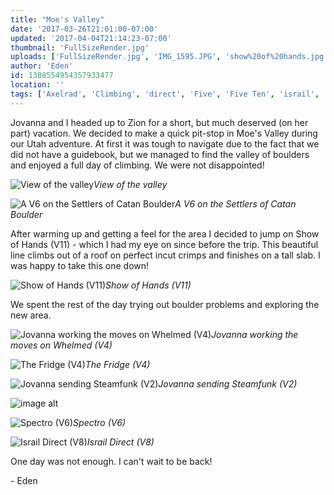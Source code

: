 ```yaml
---
title: "Moe's Valley"
date: '2017-03-26T21:01:00-07:00'
updated: '2017-04-04T21:14:23-07:00'
thumbnail: 'FullSizeRender.jpg'
uploads: ['FullSizeRender.jpg', 'IMG_1595.JPG', 'show%20of%20hands.jpg', 'IMG_1627.JPG', 'IMG_1633.JPG', 'IMG_1646.JPG', 'IMG_1652.JPG', 'IMG_1655.JPG', 'IMG_1659.JPG']
author: 'Eden'
id: 1388554954357933477
location: ''
tags: ['Axelrad', 'Climbing', 'direct', 'Five', 'Five Ten', 'israil', 'moes valley', 'sandstone', 'show of hands', 'Ten', 'utah']
---
```


Jovanna and I headed up to Zion for a short, but much deserved (on her part) vacation. We decided to make a quick pit-stop in Moe's Valley during our Utah adventure. At first it was tough to navigate due to the fact that we did not have a guidebook, but we managed to find the valley of boulders and enjoyed a full day of climbing. We were not disappointed!

![View of the valley](uploads/FullSizeRender.jpg)*View of the valley*

![A V6 on the Settlers of Catan Boulder](uploads/IMG_1595.JPG)*A V6 on the Settlers of Catan Boulder*

After warming up and getting a feel for the area I decided to jump on Show of Hands (V11) - which I had my eye on since before the trip. This beautiful line climbs out of a roof on perfect incut crimps and finishes on a tall slab. I was happy to take this one down!

![Show of Hands (V11)](uploads/show%20of%20hands.jpg)*Show of Hands (V11)*

We spent the rest of the day trying out boulder problems and exploring the new area.

![Jovanna working the moves on Whelmed (V4)](uploads/IMG_1627.JPG)*Jovanna working the moves on Whelmed (V4)*

![The Fridge (V4)](uploads/IMG_1633.JPG)*The Fridge (V4)*

![Jovanna sending Steamfunk (V2)](uploads/IMG_1646.JPG)*Jovanna sending Steamfunk (V2)*

![image alt](uploads/IMG_1652.JPG)

![Spectro (V6)](uploads/IMG_1655.JPG)*Spectro (V6)*

![Israil Direct (V8)](uploads/IMG_1659.JPG)*Israil Direct (V8)*

One day was not enough. I can't wait to be back!

\- Eden
